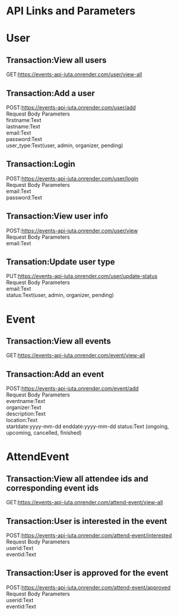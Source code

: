 # API Links and Parameters

# User
## Transaction:View all users
GET:https://events-api-iuta.onrender.com/user/view-all  

## Transaction:Add a user
POST:https://events-api-iuta.onrender.com/user/add  
Request Body Parameters  
firstname:Text  
lastname:Text  
email:Text  
password:Text  
user_type:Text(user, admin, organizer, pending)  

## Transaction:Login
POST:https://events-api-iuta.onrender.com/user/login  
Request Body Parameters   
email:Text  
password:Text  

## Transaction:View user info
POST:https://events-api-iuta.onrender.com/user/view  
Request Body Parameters   
email:Text  

## Transation:Update user type
PUT:https://events-api-iuta.onrender.com/user/update-status  
Request Body Parameters  
email:Text  
status:Text(user, admin, organizer, pending)  


# Event
## Transaction:View all events
GET:https://events-api-iuta.onrender.com/event/view-all  

## Transaction:Add an event
POST:https://events-api-iuta.onrender.com/event/add   
Request Body Parameters  
eventname:Text  
organizer:Text  
description:Text  
location:Text  
startdate:yyyy-mm-dd 
enddate:yyyy-mm-dd 
status:Text (ongoing, upcoming, cancelled, finished)  

# AttendEvent
## Transaction:View all attendee ids and corresponding event ids  
GET:https://events-api-iuta.onrender.com/attend-event/view-all  

## Transaction:User is interested in the event
POST:https://events-api-iuta.onrender.com/attend-event/interested  
Request Body Parameters  
userid:Text  
eventid:Text

## Transaction:User is approved for the event
POST:https://events-api-iuta.onrender.com/attend-event/approved  
Request Body Parameters  
userid:Text  
eventid:Text


